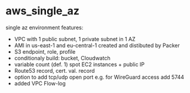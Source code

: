 # aws_single_az
single az environment features:
- VPC with 1 public subnet, 1 private subnet in 1 AZ
- AMI in us-east-1 and eu-central-1
  created and distibuted by Packer
- S3 endpoint, role, profile
- conditionaly build: bucket, Cloudwatch
- variable count (def. 1) spot EC2 instances + public IP
- Route53 record, cert. val. record
- option to add tcp/udp open port
  e.g. for WireGuard access add 5744
- added VPC Flow-log
